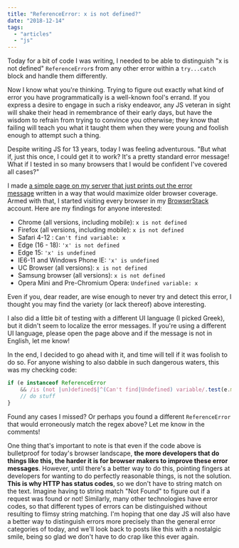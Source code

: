```yaml
---
title: "ReferenceError: x is not defined?"
date: "2018-12-14"
tags:
  - "articles"
  - "js"
---
```


Today for a bit of code I was writing, I needed to be able to distinguish "x is not defined" `ReferenceError`s from any other error within a `try...catch` block and handle them differently.

Now I know what you're thinking. Trying to figure out exactly what kind of error you have programmatically is a well-known fool's errand. If you express a desire to engage in such a risky endeavor, any JS veteran in sight will shake their head in remembrance of their early days, but have the wisdom to refrain from trying to convince you otherwise; they know that failing will teach you what it taught them when they were young and foolish enough to attempt such a thing.

Despite writing JS for 13 years, today I was feeling adventurous. "But what if, just this once, I could get it to work? It's a pretty standard error message! What if I tested in so many browsers that I would be confident I've covered all cases?"

I made [a simple page on my server that just prints out the error message](https://codepen.io/leaverou/pen/aPdGeN?editors=0110#0) written in a way that would maximize older browser coverage. Armed with that, I started visiting every browser in my [BrowserStack](https://browserstack.com) account. Here are my findings for anyone interested:

- Chrome (all versions, including mobile): `x is not defined`
- Firefox (all versions, including mobile): `x is not defined`
- Safari 4-12 : `Can't find variable: x`
- Edge (16 - 18): `'x' is not defined`
- Edge 15: `'x' is undefined`
- IE6-11 and Windows Phone IE: `'x' is undefined`
- UC Browser (all versions): `x is not defined`
- Samsung browser (all versions): `x is not defined`
- Opera Mini and Pre-Chromium Opera: `Undefined variable: x`

Even if you, dear reader, are wise enough to never try and detect this error, I thought you may find the variety (or lack thereof) above interesting.

I also did a little bit of testing with a different UI language (I picked Greek), but it didn't seem to localize the error messages. If you're using a different UI language, please open the page above and if the message is not in English, let me know!

In the end, I decided to go ahead with it, and time will tell if it was foolish to do so. For anyone wishing to also dabble in such dangerous waters, this was my checking code:

```js
if (e instanceof ReferenceError
    && /is (not |un)defined$|^(Can't find|Undefined) variable/.test(e.message)) {
    // do stuff
}
```

Found any cases I missed? Or perhaps you found a different `ReferenceError` that would erroneously match the regex above? Let me know in the comments!

One thing that's important to note is that even if the code above is bulletproof for today's browser landscape, **the more developers that do things like this, the harder it is for browser makers to improve these error messages**. However, until there's a better way to do this, pointing fingers at developers for wanting to do perfectly reasonable things, is not the solution. **This is why HTTP has status codes**, so we don't have to string match on the text. Imagine having to string match "Not Found" to figure out if a request was found or not! Similarly, many other technologies have error codes, so that different types of errors can be distinguished without resulting to flimsy string matching. I'm hoping that one day JS will also have a better way to distinguish errors more precisely than the general error categories of today, and we'll look back to posts like this with a nostalgic smile, being so glad we don't have to do crap like this ever again.
